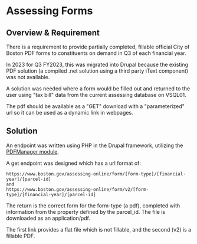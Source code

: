 # Assessing Forms

## Overview & Requirement

There is a requirement to provide partially completed, fillable official City of Boston PDF forms to constituents on demand in Q3 of each financial year.

In 2023 for Q3 FY2023, this was migrated into Drupal because the existing PDF solution (a compiled .net solution using a third party iText component) was not available.

A solution was needed where a form would be filled out and returned to the user using "tax bill" data from the current assessing database on VSQL01.&#x20;

The pdf should be available as a "GET" download with a "parameterized" url so it can be used as a dynamic link in webpages.

## Solution

An endpoint was written using PHP in the Drupal framework, utilizing the [PDFManager module](pdf-manager.md).

A get endpoint was designed which has a url format of:

```
https://www.boston.gov/assessing-online/form/[form-type]/[financial-year]/[parcel-id]
and
https://www.boston.gov/assessing-online/form/v2/[form-type]/[financial-year]/[parcel-id]
```

The return is the correct form for the form-type (a pdf), completed with information from the property defined by the parcel\_id. The file is downloaded as an application/pdf.

The first link provides a flat file which is not fillable, and the second (v2) is a fillable PDF.
